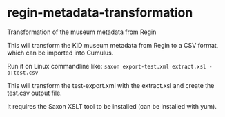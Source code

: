 # regin-metadata-transformation
Transformation of the museum metadata from Regin

This will transform the KID museum metadata from Regin to a CSV format, which can be imported into Cumulus.



Run it on Linux commandline like:
 `saxon export-test.xml extract.xsl -o:test.csv`

This will transform the test-export.xml with the extract.xsl and create the test.csv output file.

It requires the Saxon XSLT tool to be installed (can be installed with yum).
